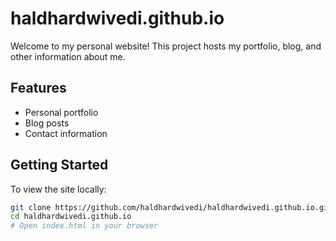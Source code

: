 # haldhardwivedi.github.io

Welcome to my personal website! This project hosts my portfolio, blog, and other information about me.

## Features

- Personal portfolio
- Blog posts
- Contact information

## Getting Started

To view the site locally:

```bash
git clone https://github.com/haldhardwivedi/haldhardwivedi.github.io.git
cd haldhardwivedi.github.io
# Open index.html in your browser
```